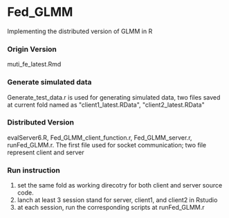 # Fed_GLMM

Implementing the distributed version of GLMM in R

### Origin Version
muti_fe_latest.Rmd

### Generate simulated data
Generate_test_data.r is used for generating simulated data, two files saved at current fold named as "client1_latest.RData", "client2_latest.RData"

### Distributed Version
evalServer6.R, Fed_GLMM_client_function.r, Fed_GLMM_server.r, runFed_GLMM.r. The first file used for socket communication; two file represent client and server

### Run instruction
1. set the same fold as working direcotry for both client and server source code.
2. lanch at least 3 session stand for server, client1, and client2 in Rstudio
3. at each session, run the corresponding scripts at runFed_GLMM.r